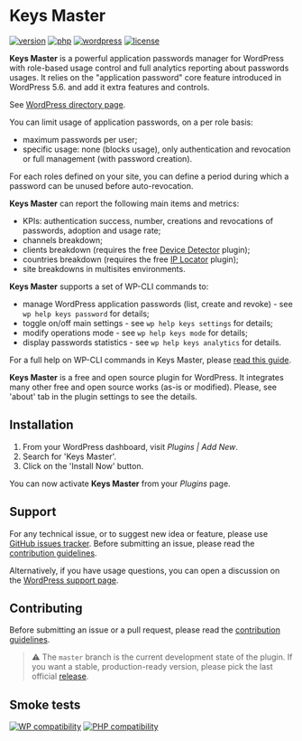 # Keys Master
[![version](https://badgen.net/github/release/Pierre-Lannoy/wp-keys-master/)](https://wordpress.org/plugins/keys-master/)
[![php](https://badgen.net/badge/php/7.2+/green)](https://wordpress.org/plugins/keys-master/)
[![wordpress](https://badgen.net/badge/wordpress/5.6+/green)](https://wordpress.org/plugins/keys-master/)
[![license](https://badgen.net/github/license/Pierre-Lannoy/wp-keys-master/)](/license.txt)

__Keys Master__ is a powerful application passwords manager for WordPress with role-based usage control and full analytics reporting about passwords usages. It relies on the "application password" core feature introduced in WordPress 5.6. and add it extra features and controls.

See [WordPress directory page](https://wordpress.org/plugins/keys-master/). 

You can limit usage of application passwords, on a per role basis:

* maximum passwords per user;
* specific usage: none (blocks usage), only authentication and revocation or full management (with password creation).

For each roles defined on your site, you can define a period during which a password can be unused before auto-revocation.

__Keys Master__ can report the following main items and metrics:

* KPIs: authentication success, number, creations and revocations of passwords, adoption and usage rate;
* channels breakdown;
* clients breakdown (requires the free [Device Detector](https://wordpress.org/plugins/device-detector/) plugin);
* countries breakdown (requires the free [IP Locator](https://wordpress.org/plugins/ip-locator/) plugin);
* site breakdowns in multisites environments.

__Keys Master__ supports a set of WP-CLI commands to:
    
* manage WordPress application passwords (list, create and revoke) - see `wp help keys password` for details;
* toggle on/off main settings - see `wp help keys settings` for details;
* modify operations mode - see `wp help keys mode` for details;
* display passwords statistics - see `wp help keys analytics` for details.

For a full help on WP-CLI commands in Keys Master, please [read this guide](WP-CLI.md).

__Keys Master__ is a free and open source plugin for WordPress. It integrates many other free and open source works (as-is or modified). Please, see 'about' tab in the plugin settings to see the details.

## Installation

1. From your WordPress dashboard, visit _Plugins | Add New_.
2. Search for 'Keys Master'.
3. Click on the 'Install Now' button.

You can now activate __Keys Master__ from your _Plugins_ page.

## Support

For any technical issue, or to suggest new idea or feature, please use [GitHub issues tracker](https://github.com/Pierre-Lannoy/wp-keys-master/issues). Before submitting an issue, please read the [contribution guidelines](CONTRIBUTING.md).

Alternatively, if you have usage questions, you can open a discussion on the [WordPress support page](https://wordpress.org/support/plugin/keys-master/). 

## Contributing

Before submitting an issue or a pull request, please read the [contribution guidelines](CONTRIBUTING.md).

> ⚠️ The `master` branch is the current development state of the plugin. If you want a stable, production-ready version, please pick the last official [release](https://github.com/Pierre-Lannoy/wp-keys-master/releases).

## Smoke tests
[![WP compatibility](https://plugintests.com/plugins/keys-master/wp-badge.svg)](https://plugintests.com/plugins/keys-master/latest)
[![PHP compatibility](https://plugintests.com/plugins/keys-master/php-badge.svg)](https://plugintests.com/plugins/keys-master/latest)